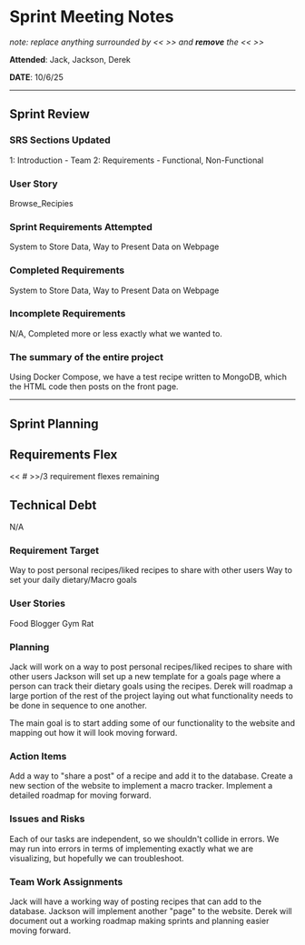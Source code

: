 # Sprint Meeting Notes

*note: replace anything surrounded by << >> and **remove** the << >>*

**Attended**: Jack, Jackson, Derek

**DATE**: 10/6/25

***

## Sprint Review

### SRS Sections Updated

1: Introduction - Team
2: Requirements - Functional, Non-Functional

### User Story

Browse_Recipies

### Sprint Requirements Attempted

System to Store Data, Way to Present Data on Webpage

### Completed Requirements

System to Store Data, Way to Present Data on Webpage

### Incomplete Requirements

N/A, Completed more or less exactly what we wanted to.

### The summary of the entire project

Using Docker Compose, we have a test recipe written to MongoDB, which the HTML code then posts on the front page.

***

## Sprint Planning

## Requirements Flex

<< # >>/3 requirement flexes remaining

## Technical Debt

N/A

### Requirement Target

Way to post personal recipes/liked recipes to share with other users
Way to set your daily dietary/Macro goals

### User Stories

Food Blogger
Gym Rat

### Planning

Jack will work on a way to post personal recipes/liked recipes to share with other users
Jackson will set up a new template for a goals page where a person can track their dietary goals using the recipes.
Derek will roadmap a large portion of the rest of the project laying out what functionality needs to be done in sequence to one another.

The main goal is to start adding some of our functionality to the website and mapping out how it will look moving forward.

### Action Items

Add a way to "share a post" of a recipe and add it to the database.
Create a new section of the website to implement a macro tracker.
Implement a detailed roadmap for moving forward.

### Issues and Risks

Each of our tasks are independent, so we shouldn't collide in errors.
We may run into errors in terms of implementing exactly what we are visualizing, but hopefully we can troubleshoot.

### Team Work Assignments

Jack will have a working way of posting recipes that can add to the database.
Jackson will implement another "page" to the website.
Derek will document out a working roadmap making sprints and planning easier moving forward.
